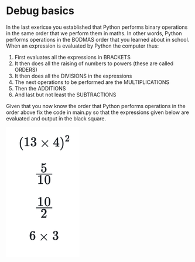 # Debug basics

In the last exericse you established that Python performs binary operations in the same order that we perform them in maths.  In other words, Python performs operations in the BODMAS order that you learned about in school.  When an expression is evaluated by Python the computer thus:

1. First evaluates all the expressions in BRACKETS
2. It then does all the raising of numbers to powers (these are called ORDERS)
3. It then does all the DIVISIONS in the expressions
4. The next operations to be performed are the MULTIPLICATIONS
5. Then the ADDITIONS
6. And last but not least the SUBTRACTIONS 

Given that you now know the order that Python performs operations in the order above fix the code in main.py so that the expressions given below are evaluated and output in the black square.

![](equation.png)
